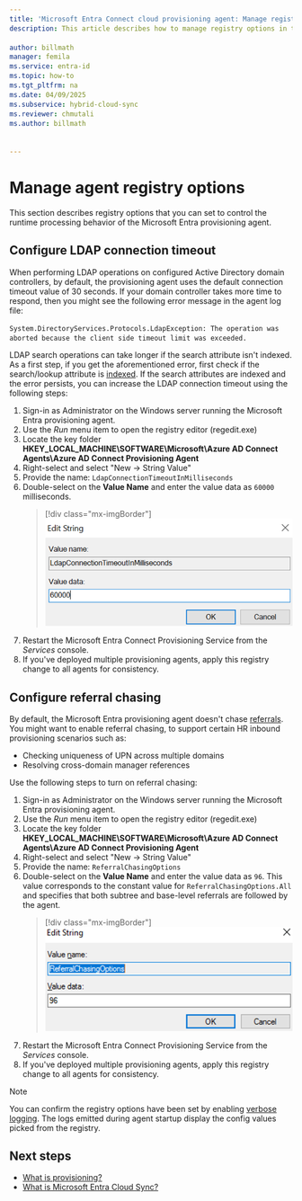 ```yaml
---
title: 'Microsoft Entra Connect cloud provisioning agent: Manage registry options'
description: This article describes how to manage registry options in the Microsoft Entra Connect cloud provisioning agent.

author: billmath
manager: femila
ms.service: entra-id
ms.topic: how-to
ms.tgt_pltfrm: na
ms.date: 04/09/2025
ms.subservice: hybrid-cloud-sync
ms.reviewer: chmutali
ms.author: billmath


---
```

# Manage agent registry options

This section describes registry options that you can set to control the runtime processing behavior of the Microsoft Entra provisioning agent. 

## Configure LDAP connection timeout
When performing LDAP operations on configured Active Directory domain controllers, by default, the provisioning agent uses the default connection timeout value of 30 seconds. If your domain controller takes more time to respond, then you might see the following error message in the agent log file: 

`
System.DirectoryServices.Protocols.LdapException: The operation was aborted because the client side timeout limit was exceeded.
`

LDAP search operations can take longer if the search attribute isn't indexed. As a first step, if you get the aforementioned error, first check if the search/lookup attribute is [indexed](/windows/win32/ad/indexed-attributes). If the search attributes are indexed and the error persists, you can increase the LDAP connection timeout using the following steps: 

1. Sign-in as Administrator on the Windows server running the Microsoft Entra provisioning agent.
1. Use the *Run* menu item to open the registry editor (regedit.exe) 
1. Locate the key folder **HKEY_LOCAL_MACHINE\SOFTWARE\Microsoft\Azure AD Connect Agents\Azure AD Connect Provisioning Agent**
1. Right-select and select "New -> String Value"
1. Provide the name: 
  `LdapConnectionTimeoutInMilliseconds`
1. Double-select on the **Value Name** and enter the value data as `60000` milliseconds.
    > [!div class="mx-imgBorder"]
    > ![LDAP Connection Timeout](media/how-to-manage-registry-options/ldap-connection-timeout.png)
1. Restart the Microsoft Entra Connect Provisioning Service from the *Services* console.
1. If you've deployed multiple provisioning agents, apply this registry change to all agents for consistency. 

## Configure referral chasing
By default, the Microsoft Entra provisioning agent doesn't chase [referrals](/windows/win32/ad/referrals). 
You might want to enable referral chasing, to support certain HR inbound provisioning scenarios such as: 
* Checking uniqueness of UPN across multiple domains
* Resolving cross-domain manager references

Use the following steps to turn on referral chasing:

1. Sign-in as Administrator on the Windows server running the Microsoft Entra provisioning agent.
1. Use the *Run* menu item to open the registry editor (regedit.exe) 
1. Locate the key folder **HKEY_LOCAL_MACHINE\SOFTWARE\Microsoft\Azure AD Connect Agents\Azure AD Connect Provisioning Agent**
1. Right-select and select "New -> String Value"
1. Provide the name: 
  `ReferralChasingOptions`
1. Double-select on the **Value Name** and enter the value data as `96`. This value corresponds to the constant value for `ReferralChasingOptions.All` and specifies that both subtree and base-level referrals are followed by the agent. 
    > [!div class="mx-imgBorder"]
    > ![Referral Chasing](media/how-to-manage-registry-options/referral-chasing.png)
1. Restart the Microsoft Entra Connect Provisioning Service from the *Services* console.
1. If you've deployed multiple provisioning agents, apply this registry change to all agents for consistency.



> [!NOTE]
> You can confirm the registry options have been set by enabling [verbose logging](how-to-troubleshoot.md#log-files). The logs emitted during agent startup display the config values picked from the registry. 

## Next steps 

- [What is provisioning?](../what-is-provisioning.md)
- [What is Microsoft Entra Cloud Sync?](what-is-cloud-sync.md)
